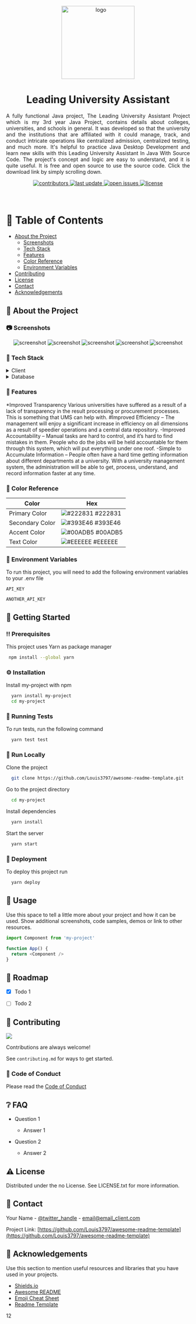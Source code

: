 <!--
Hey, thanks for using the awesome-readme-template template.  
If you have any enhancements, then fork this project and create a pull request 
or just open an issue with the label "enhancement".

Don't forget to give this project a star for additional support ;)
Maybe you can mention me or this repo in the acknowledgements too
-->
<div align="center">

  <img src="https://user-images.githubusercontent.com/97453992/182682312-39ccff4a-cb5f-494e-8cb4-77c55d93f9a6.png"
 alt="logo" width="200" height="auto" />
  <h1>Leading University Assistant</h1>
  
  <p align="justify">
    A fully functional Java project, The Leading University Assistant Project which is my 3rd year Java Project, contains details about colleges, universities, and schools in general. It was developed so that the university and the institutions that are affiliated with it could manage, track, and conduct intricate operations like centralized admission, centralized testing, and much more. It's helpful to practice Java Desktop Development and learn new skills with this Leading University Assistant In Java With Source Code. The project's concept and logic are easy to understand, and it is quite useful. It is free and open source to use the source code. Click the download link by simply scrolling down.
  </p>
  
  
<!-- Badges -->
<p>
  <a href="https://github.com/Louis3797/awesome-readme-template/graphs/contributors">
    <img src="https://img.shields.io/github/contributors/Louis3797/awesome-readme-template" alt="contributors" />
  </a>
  <a href="">
    <img src="https://img.shields.io/github/last-commit/Louis3797/awesome-readme-template" alt="last update" />
  </a>
  <a href="https://github.com/Louis3797/awesome-readme-template/issues/">
    <img src="https://img.shields.io/github/issues/Louis3797/awesome-readme-template" alt="open issues" />
  </a>
  <a href="https://github.com/Louis3797/awesome-readme-template/blob/master/LICENSE">
    <img src="https://img.shields.io/github/license/Louis3797/awesome-readme-template.svg" alt="license" />
  </a>
</p>
   
<h4>
    
  </h4>
</div>

<br />

<!-- Table of Contents -->
# :notebook_with_decorative_cover: Table of Contents

- [About the Project](#star2-about-the-project)
  * [Screenshots](#camera-screenshots)
  * [Tech Stack](#space_invader-tech-stack)
  * [Features](#dart-features)
  * [Color Reference](#art-color-reference)
  * [Environment Variables](#key-environment-variables)
- [Contributing](#wave-contributing)
- [License](#warning-license)
- [Contact](#handshake-contact)
- [Acknowledgements](#gem-acknowledgements)

  

<!-- About the Project -->
## :star2: About the Project


<!-- Screenshots -->
### :camera: Screenshots

<div align="center"> 
  <img src="https://user-images.githubusercontent.com/97453992/182710290-2c0c4fa5-7469-49fc-9c97-9225ce8676bf.PNG" alt="screenshot" />
  <img src="https://user-images.githubusercontent.com/97453992/182710350-029963fd-0f88-4863-9584-043ffffa47cf.png" alt="screenshot" />
  <img src="https://user-images.githubusercontent.com/97453992/182684205-684c5b49-7fd5-4d66-b384-1dcdb134bf11.PNG" alt="screenshot" />
  <img src="https://user-images.githubusercontent.com/97453992/182684487-1a40560b-960c-4be2-8f86-24774d304280.PNG" alt="screenshot" />
  <img src="https://user-images.githubusercontent.com/97453992/182684499-e165ec8b-1a1b-4a94-b02b-fe9d94dd1f72.PNG" alt="screenshot" />

</div>


<!-- TechStack -->
### :space_invader: Tech Stack

<details>
  <summary>Client</summary>
  <ul>
    <li><a href="https://www.oracle.com/java/">Java</a></li>
  </ul>
</details>



<details>
<summary>Database</summary>
  <ul>
    <li><a href="https://www.mysql.com/">MySQL</a></li>
    <li><a href="https://www.mongodb.com/">MongoDB</a></li>
  </ul>
</details>

<!-- Features -->
### :dart: Features

*Improved Transparency 
Various universities have suffered as a result of a lack of transparency in the result processing or procurement processes. This is something that UMS can help with.
#Improved Efficiency – The management will enjoy a significant increase in efficiency on all dimensions as a result of speedier operations and a central data repository.
-Improved Accountability – Manual tasks are hard to control, and it’s hard to find mistakes in them. People who do the jobs will be held accountable for them through this system, which will put everything under one roof.
-Simple to Accumulate Information – People often have a hard time getting information about different departments at a university. With a university management system, the administration will be able to get, process, understand, and record information faster at any time.

<!-- Color Reference -->
### :art: Color Reference

| Color             | Hex                                                                |
| ----------------- | ------------------------------------------------------------------ |
| Primary Color | ![#222831](https://via.placeholder.com/10/222831?text=+) #222831 |
| Secondary Color | ![#393E46](https://via.placeholder.com/10/393E46?text=+) #393E46 |
| Accent Color | ![#00ADB5](https://via.placeholder.com/10/00ADB5?text=+) #00ADB5 |
| Text Color | ![#EEEEEE](https://via.placeholder.com/10/EEEEEE?text=+) #EEEEEE |


<!-- Env Variables -->
### :key: Environment Variables

To run this project, you will need to add the following environment variables to your .env file

`API_KEY`

`ANOTHER_API_KEY`

<!-- Getting Started -->
## 	:toolbox: Getting Started

<!-- Prerequisites -->
### :bangbang: Prerequisites

This project uses Yarn as package manager

```bash
 npm install --global yarn
```

<!-- Installation -->
### :gear: Installation

Install my-project with npm

```bash
  yarn install my-project
  cd my-project
```
   
<!-- Running Tests -->
### :test_tube: Running Tests

To run tests, run the following command

```bash
  yarn test test
```

<!-- Run Locally -->
### :running: Run Locally

Clone the project

```bash
  git clone https://github.com/Louis3797/awesome-readme-template.git
```

Go to the project directory

```bash
  cd my-project
```

Install dependencies

```bash
  yarn install
```

Start the server

```bash
  yarn start
```


<!-- Deployment -->
### :triangular_flag_on_post: Deployment

To deploy this project run

```bash
  yarn deploy
```


<!-- Usage -->
## :eyes: Usage

Use this space to tell a little more about your project and how it can be used. Show additional screenshots, code samples, demos or link to other resources.


```javascript
import Component from 'my-project'

function App() {
  return <Component />
}
```

<!-- Roadmap -->
## :compass: Roadmap

* [x] Todo 1
* [ ] Todo 2


<!-- Contributing -->
## :wave: Contributing

<a href="https://github.com/Louis3797/awesome-readme-template/graphs/contributors">
  <img src="https://contrib.rocks/image?repo=Louis3797/awesome-readme-template" />
</a>


Contributions are always welcome!

See `contributing.md` for ways to get started.


<!-- Code of Conduct -->
### :scroll: Code of Conduct

Please read the [Code of Conduct](https://github.com/Louis3797/awesome-readme-template/blob/master/CODE_OF_CONDUCT.md)

<!-- FAQ -->
## :grey_question: FAQ

- Question 1

  + Answer 1

- Question 2

  + Answer 2


<!-- License -->
## :warning: License

Distributed under the no License. See LICENSE.txt for more information.


<!-- Contact -->
## :handshake: Contact

Your Name - [@twitter_handle](https://twitter.com/twitter_handle) - email@email_client.com

Project Link: [https://github.com/Louis3797/awesome-readme-template](https://github.com/Louis3797/awesome-readme-template)


<!-- Acknowledgments -->
## :gem: Acknowledgements

Use this section to mention useful resources and libraries that you have used in your projects.

 - [Shields.io](https://shields.io/)
 - [Awesome README](https://github.com/matiassingers/awesome-readme)
 - [Emoji Cheat Sheet](https://github.com/ikatyang/emoji-cheat-sheet/blob/master/README.md#travel--places)
 - [Readme Template](https://github.com/othneildrew/Best-README-Template)

12



